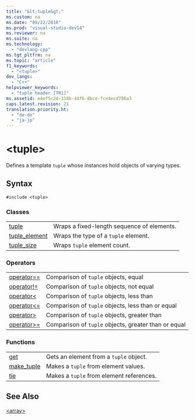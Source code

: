 ```yaml
---
title: "&lt;tuple&gt;"
ms.custom: na
ms.date: "09/22/2016"
ms.prod: "visual-studio-dev14"
ms.reviewer: na
ms.suite: na
ms.technology: 
  - "devlang-cpp"
ms.tgt_pltfrm: na
ms.topic: "article"
f1_keywords: 
  - "<tuple>"
dev_langs: 
  - "C++"
helpviewer_keywords: 
  - "tuple header [TR1]"
ms.assetid: e4ef5c2d-318b-44f6-8bce-fce4ecd796a3
caps.latest.revision: 21
translation.priority.ht: 
  - "de-de"
  - "ja-jp"
---
```

# &lt;tuple&gt;
Defines a template `tuple` whose instances hold objects of varying types.  
  
## Syntax  
  
```  
#include <tuple>  
```  
  
### Classes  
  
|||  
|-|-|  
|[tuple](../vs140/tuple-class.md)|Wraps a fixed-length sequence of elements.|  
|[tuple_element](../vs140/tuple_element-class--tuple-.md)|Wraps the type of a `tuple` element.|  
|[tuple_size](../vs140/tuple_size-class--tuple-.md)|Wraps `tuple` element count.|  
  
### Operators  
  
|||  
|-|-|  
|[operator==](../vs140/-tuple--operators.md#operator_eq_eq)|Comparison of `tuple` objects, equal|  
|[operator!=](../vs140/-tuple--operators.md#operator_neq)|Comparison of `tuple` objects, not equal|  
|[operator<](../vs140/-tuple--operators.md#operator_lt_)|Comparison of `tuple` objects, less than|  
|[operator<=](../vs140/-tuple--operators.md#operator_lt__eq)|Comparison of `tuple` objects, less than or equal|  
|[operator>](../vs140/-tuple--operators.md#operator_gt_)|Comparison of `tuple` objects, greater than|  
|[operator>=](../vs140/-tuple--operators.md#operator_gt__eq)|Comparison of `tuple` objects, greater than or equal|  
  
### Functions  
  
|||  
|-|-|  
|[get](../vs140/-tuple--functions.md#get_function)|Gets an element from a `tuple` object.|  
|[make_tuple](../vs140/-tuple--functions.md#make_tuple_function)|Makes a `tuple` from element values.|  
|[tie](../vs140/-tuple--functions.md#tie_function)|Makes a `tuple` from element references.|  
  
## See Also  
 [\<array>](../vs140/-array-.md)